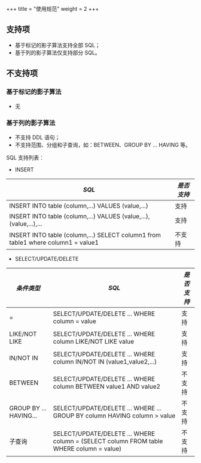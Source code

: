 +++
title = "使用规范"
weight = 2
+++

## 支持项

* 基于标记的影子算法支持全部 SQL；
* 基于列的影子算法仅支持部分 SQL。

## 不支持项

### 基于标记的影子算法

* 无

### 基于列的影子算法

* 不支持 DDL 语句；
* 不支持范围、分组和子查询，如：BETWEEN、GROUP BY ... HAVING 等。

SQL 支持列表：

- INSERT

| *SQL*                                                                            | *是否支持*  |
| -------------------------------------------------------------------------------- | --------- |
| INSERT INTO table (column,...) VALUES (value,...)                                |  支持      |
| INSERT INTO table (column,...) VALUES (value,...),(value,...),...                |  支持      |
| INSERT INTO table (column,...) SELECT column1 from table1 where column1 = value1 |  不支持    |

- SELECT/UPDATE/DELETE

| *条件类型*               | *SQL*                                                                                   | *是否支持* |
| ---------------------- | --------------------------------------------------------------------------------------- | --------- |
| =                      | SELECT/UPDATE/DELETE ... WHERE column = value                                           | 支持      |
| LIKE/NOT LIKE          | SELECT/UPDATE/DELETE ... WHERE column LIKE/NOT LIKE value                               | 支持      |
| IN/NOT IN              | SELECT/UPDATE/DELETE ... WHERE column IN/NOT IN (value1,value2,...)                     | 支持      |
| BETWEEN                | SELECT/UPDATE/DELETE ... WHERE column BETWEEN value1 AND value2                         | 不支持     |
| GROUP BY ... HAVING... | SELECT/UPDATE/DELETE ... WHERE ... GROUP BY column HAVING column > value                | 不支持     |
| 子查询                  | SELECT/UPDATE/DELETE ... WHERE column = (SELECT column FROM table WHERE column = value) | 不支持     |
